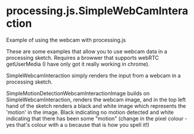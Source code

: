 processing.js.SimpleWebCamInteraction
=====================================

Example of using the webcam with processing.js

These are some examples that allow you to use webcam data in a processing sketch. Requires a browwer that supports webRTC getUserMedia (I have only got it really working in chrome).

SimpleWebcamInteraction simply renders the input from a webcam in a processing sketch.

SimpleMotionDetectionWebcamInteractionImage builds on SimpleWebcamInteraction, renders the webcam image, and in the top left hand of the sketch renders a black and white image which represents the 'motion' in the image.  Black indicating no motion detected and white indicating that there has been some "motion" (change in the pixel colour - yes that's colour with a u because that is how you spell it!)



